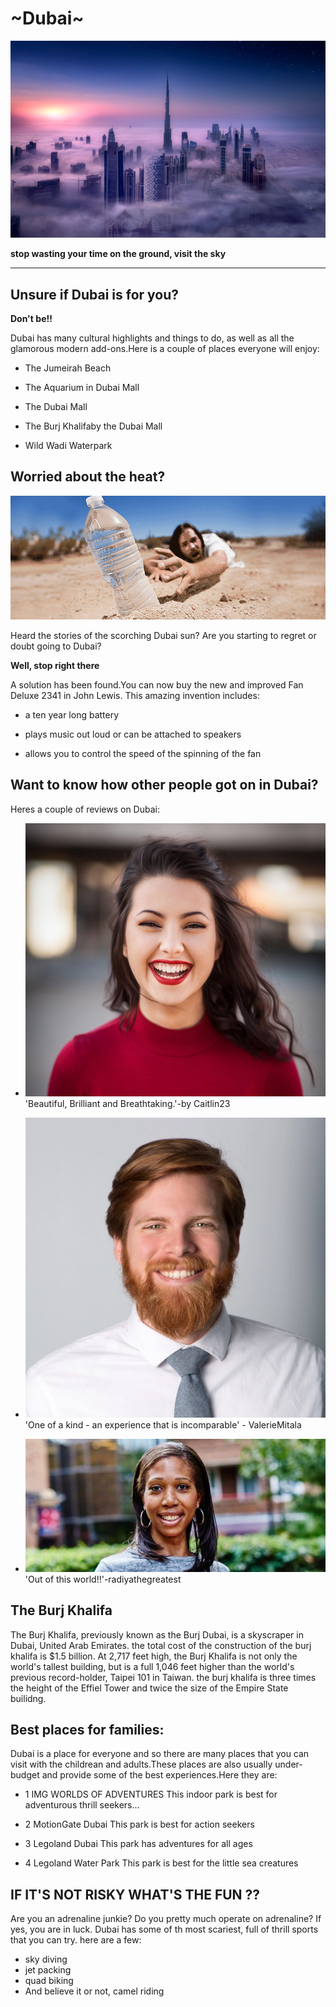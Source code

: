 # ~Dubai~
![tall buildings in dubai, for example th eburj khalifa](./static/images/dubaiskylinepicture1.png)

**stop wasting your time on the ground, visit the sky**


---

## Unsure if Dubai is for you?

**Don't be!!**

Dubai has many cultural highlights and things to do, as well as all the glamorous modern add-ons.Here is a couple of places everyone will enjoy:

- The Jumeirah Beach

- The Aquarium in Dubai Mall

- The Dubai Mall

- The Burj Khalifaby the Dubai Mall

- Wild Wadi Waterpark

## Worried about the heat?

![a man on the sand reaching for a bottle of water](./static/images/heatwave_dubai.gif)


Heard the stories of the scorching Dubai sun? Are you starting to regret or doubt going to Dubai?

**Well, stop right there**

 A solution has been found.You can now buy the new and improved Fan Deluxe 2341 in John Lewis.
 This amazing invention includes:
 - a ten year long battery

 - plays music out loud or can be attached to speakers 

 - allows you to control the speed of the spinning of the fan

## Want to know how other people got on in Dubai?
Heres a couple of reviews on Dubai:
- ![a woman smiling](./static/images/womansmiling.jpg) 
 'Beautiful, Brilliant and Breathtaking.'-by Caitlin23

- ![a man smiling](./static/images/mansmiling.jpg) 
'One of a kind - an experience that is incomparable' - ValerieMitala

- ![a woman smiling](./static/images/womanbyhousesmiling.jpg) 
'Out of this world!!'-radiyathegreatest
 
## The Burj Khalifa 
The Burj Khalifa, previously known as the Burj Dubai, is a skyscraper in Dubai, United Arab Emirates. the total cost of the construction of the burj khalifa is $1.5 billion. At 2,717 feet high, the Burj Khalifa is not only the world's tallest building, but is a full 1,046 feet higher than the world's previous record-holder, Taipei 101 in Taiwan. the burj khalifa is three times the height of the Effiel Tower and twice the size of the Empire State builidng. 

## Best places for families:
Dubai is a place for everyone and so there are many places that you can visit with the childrean and adults.These places are also usually under-budget and provide some of the best experiences.Here they are:

- 1 IMG WORLDS OF ADVENTURES                                                                                    This indoor park is best for adventurous thrill seekers...

- 2 MotionGate Dubai                                                                                         This park is best for action seekers

- 3 Legoland Dubai                                                                                              This park has adventures for all ages

- 4 Legoland Water Park                                                                                       This park is best for the little sea creatures 

## IF IT'S NOT RISKY WHAT'S THE FUN ??
Are you an adrenaline junkie? Do you pretty much operate on adrenaline?
If yes, you are in luck. Dubai has some of th most scariest, full of thrill sports that you can try. here are a few:
- sky diving
- jet packing
- quad biking
- And believe it or not,  camel riding 
